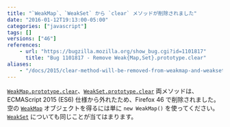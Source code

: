 ```yaml
---
title: "`WeakMap`、`WeakSet` から `clear` メソッドが削除されました"
date: "2016-01-12T19:13:00-05:00"
categories: ["javascript"]
tags: []
versions: ["46"]
references:
    - url: "https://bugzilla.mozilla.org/show_bug.cgi?id=1101817"
      title: "Bug 1101817 - Remove Weak{Map,Set}.prototype.clear"
aliases:
    - "/docs/2015/clear-method-will-be-removed-from-weakmap-and-weakset/"
---
```

[`WeakMap.prototype.clear`](https://developer.mozilla.org/ja/docs/Web/JavaScript/Reference/Global_Objects/WeakMap/clear)、[`WeakSet.prototype.clear`](https://developer.mozilla.org/ja/docs/Web/JavaScript/Reference/Global_Objects/WeakSet/clear) 両メソッドは、ECMAScript 2015 (ES6) 仕様から外れたため、Firefox 46 で削除されました。空の [`WeakMap`](https://developer.mozilla.org/ja/docs/Web/JavaScript/Reference/Global_Objects/WeakMap) オブジェクトを得るには単に `new WeakMap()` を使ってください。[`WeakSet`](https://developer.mozilla.org/ja/docs/Web/JavaScript/Reference/Global_Objects/WeakSet) についても同じことが当てはまります。
